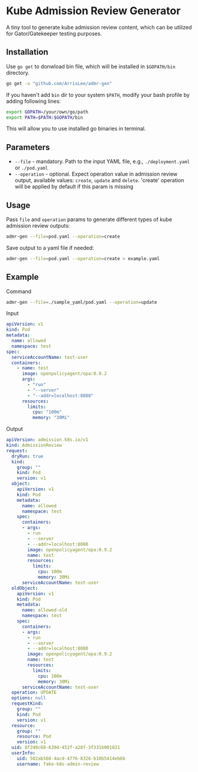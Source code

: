 # Kube Admission Review Generator
A tiny tool to generate kube admission review content, which can be utilized for Gator/Gatekeeper testing purposes.

## Installation

Use `go get` to donwload bin file, which will be installed in `$GOPATH/bin` directory.

```sh
go get -u "github.com/ArrisLee/admr-gen"
```

If you haven't add `bin` dir to your system `$PATH`, modify your bash profile by adding following lines:

```sh
export GOPATH=/your/own/go/path
export PATH=$PATH:$GOPATH/bin

```
This will allow you to use installed go binaries in terminal.


## Parameters

- `--file` - mandatory. Path to the input YAML file, e.g., `./deployment.yaml` or `./pod.yaml`
- `--operation` - optional. Expect operation value in admission review output, available values: `create`, `update` and `delete`. 'create' operation will be applied by default if this param is missing


## Usage

Pass `file` and `operation` params to generate different types of kube admission review outputs:

```sh
admr-gen --file=pod.yaml --operation=create
```
Save output to a yaml file if needed:

```sh
admr-gen --file=pod.yaml --operation=create > example.yaml
```


## Example

Command

```sh
admr-gen --file=./sample_yaml/pod.yaml --operation=update
```

Input

```yaml
apiVersion: v1
kind: Pod
metadata:
  name: allowed
  namespace: test
spec:
  serviceAccountName: test-user
  containers:
    - name: test
      image: openpolicyagent/opa:0.9.2
      args:
        - "run"
        - "--server"
        - "--addr=localhost:8080"
      resources:
        limits:
          cpu: "100m"
          memory: "30Mi"
```

Output

```yaml
apiVersion: admission.k8s.io/v1
kind: AdmissionReview
request:
  dryRun: true
  kind:
    group: ""
    kind: Pod
    version: v1
  object:
    apiVersion: v1
    kind: Pod
    metadata:
      name: allowed
      namespace: test
    spec:
      containers:
      - args:
        - run
        - --server
        - --addr=localhost:8080
        image: openpolicyagent/opa:0.9.2
        name: test
        resources:
          limits:
            cpu: 100m
            memory: 30Mi
      serviceAccountName: test-user
  oldObject:
    apiVersion: v1
    kind: Pod
    metadata:
      name: allowed-old
      namespace: test
    spec:
      containers:
      - args:
        - run
        - --server
        - --addr=localhost:8080
        image: openpolicyagent/opa:0.9.2
        name: test
        resources:
          limits:
            cpu: 100m
            memory: 30Mi
      serviceAccountName: test-user
  operation: UPDATE
  options: null
  requestKind:
    group: ""
    kind: Pod
    version: v1
  resource:
    group: ""
    resource: Pod
    version: v1
  uid: 8f248c68-639d-452f-a28f-3f331b001821
  userInfo:
    uid: 502ab568-4acd-4776-8326-b10b5414eb6b
    username: fake-k8s-admin-review
```